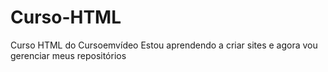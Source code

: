 # Curso-HTML
 Curso HTML do Cursoemvídeo
 Estou aprendendo a criar sites e agora vou gerenciar meus repositórios
